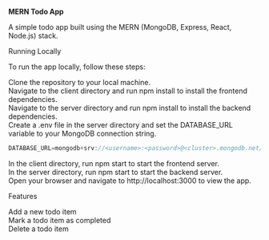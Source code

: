 **MERN Todo App**

A simple todo app built using the MERN (MongoDB, Express, React, Node.js) stack.

Running Locally

To run the app locally, follow these steps:

Clone the repository to your local machine.  
Navigate to the client directory and run npm install to install the frontend dependencies.  
Navigate to the server directory and run npm install to install the backend dependencies.  
Create a .env file in the server directory and set the DATABASE_URL variable to your MongoDB connection string.

```javascript
DATABASE_URL=mongodb+srv://<username>:<password>@<cluster>.mongodb.net/<dbname>?retryWrites=true&w=majority
```

In the client directory, run npm start to start the frontend server.  
In the server directory, run npm start to start the backend server.  
Open your browser and navigate to http://localhost:3000 to view the app.

Features

Add a new todo item  
Mark a todo item as completed  
Delete a todo item
